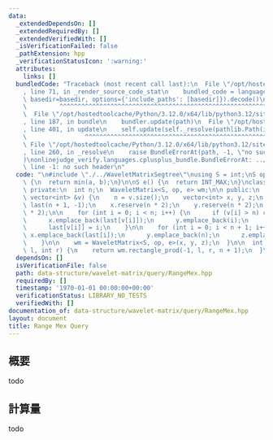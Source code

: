 ```yaml
---
data:
  _extendedDependsOn: []
  _extendedRequiredBy: []
  _extendedVerifiedWith: []
  _isVerificationFailed: false
  _pathExtension: hpp
  _verificationStatusIcon: ':warning:'
  attributes:
    links: []
  bundledCode: "Traceback (most recent call last):\n  File \"/opt/hostedtoolcache/Python/3.12.0/x64/lib/python3.12/site-packages/onlinejudge_verify/documentation/build.py\"\
    , line 71, in _render_source_code_stat\n    bundled_code = language.bundle(stat.path,\
    \ basedir=basedir, options={'include_paths': [basedir]}).decode()\n          \
    \         ^^^^^^^^^^^^^^^^^^^^^^^^^^^^^^^^^^^^^^^^^^^^^^^^^^^^^^^^^^^^^^^^^^^^^^^^^^^^^^^^^\n\
    \  File \"/opt/hostedtoolcache/Python/3.12.0/x64/lib/python3.12/site-packages/onlinejudge_verify/languages/cplusplus.py\"\
    , line 187, in bundle\n    bundler.update(path)\n  File \"/opt/hostedtoolcache/Python/3.12.0/x64/lib/python3.12/site-packages/onlinejudge_verify/languages/cplusplus_bundle.py\"\
    , line 401, in update\n    self.update(self._resolve(pathlib.Path(included), included_from=path))\n\
    \                ^^^^^^^^^^^^^^^^^^^^^^^^^^^^^^^^^^^^^^^^^^^^^^^^^^^^^^^^^\n \
    \ File \"/opt/hostedtoolcache/Python/3.12.0/x64/lib/python3.12/site-packages/onlinejudge_verify/languages/cplusplus_bundle.py\"\
    , line 260, in _resolve\n    raise BundleErrorAt(path, -1, \"no such header\"\
    )\nonlinejudge_verify.languages.cplusplus_bundle.BundleErrorAt: ../WaveletMatrixSegtree:\
    \ line -1: no such header\n"
  code: "\n#include \"./../WaveletMatrixSegtree\"\nusing S = int;\nS op(S a, S b)\
    \ {\n  return min(a, b);\n}\n\nS e() {\n  return INT_MAX;\n}\nclass RangeMex {\n\
    \ private:\n  int n;\n  WaveletMatrix<S, op, e> wm;\n\n public:\n  RangeMex(const\
    \ vector<int> &v) {\n    n = v.size();\n    vector<int> x, y, z;\n    vector<int>\
    \ last(n + 1, -1);\n    x.reserve(n * 2);\n    y.reserve(n * 2);\n    z.reserve(n\
    \ * 2);\n\n    for (int i = 0; i < n; i++) {\n      if (v[i] > n) continue;\n\
    \      x.emplace_back(last[v[i]]);\n      y.emplace_back(i);\n      z.emplace_back(v[i]);\n\
    \      last[v[i]] = i;\n    }\n\n    for (int i = 0; i < n + 1; i++) {\n     \
    \ x.emplace_back(last[i]);\n      y.emplace_back(n);\n      z.emplace_back(i);\n\
    \    }\n\n    wm = WaveletMatrix<S, op, e>(x, y, z);\n  }\n\n  int range_mex(int\
    \ l, int r) {\n    return wm.rectangle_prod(-1, l, r, n + 1);\n  }\n};"
  dependsOn: []
  isVerificationFile: false
  path: data-structure/wavelet-matrix/query/RangeMex.hpp
  requiredBy: []
  timestamp: '1970-01-01 00:00:00+00:00'
  verificationStatus: LIBRARY_NO_TESTS
  verifiedWith: []
documentation_of: data-structure/wavelet-matrix/query/RangeMex.hpp
layout: document
title: Range Mex Query
---
```


## 概要

todo

## 計算量
todo